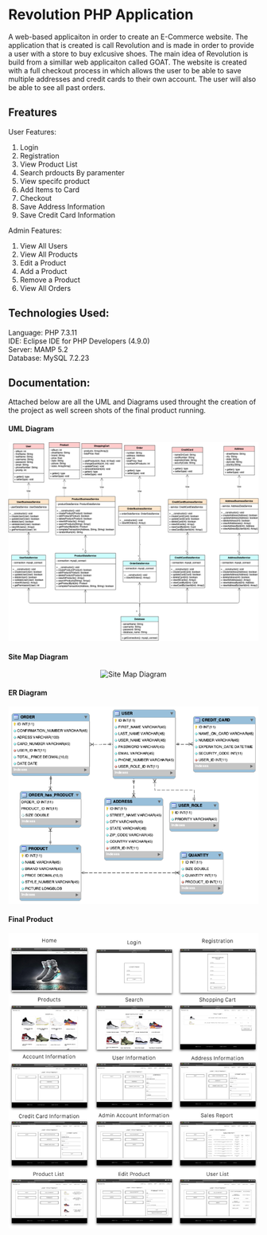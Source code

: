 # Revolution PHP Application

A web-based applicaiton in order to create an E-Commerce website. The application that is created is call Revolution and is made in order to provide a user with a store to buy exlcusive shoes. The main idea of Revolution is build from a simillar web applicaiton called GOAT. The website is created with a full checkout process in which allows the user to be able to save multiple addresses and credit cards to their own account. The user will also be able to see all past orders.

<h2>Freatures</h2>

User Features:<br>
    
1. Login
1. Registration
1. View Product List
1. Search prdoucts By paramenter
1. View specifc product
1. Add Items to Card
1. Checkout
1. Save Address Information
1. Save Credit Card Information<br>

Admin Features:<br>

1. View All Users
1. View All Products
1. Edit a Product
1. Add a Product
1. Remove a Product
1. View All Orders

<h2>Technologies Used:</h2>
Language: PHP 7.3.11<br>
IDE: Eclipse IDE for PHP Developers (4.9.0)<br>
Server: MAMP 5.2<br>
Database: MySQL 7.2.23<br>

<h2>Documentation:</h2>

Attached below are all the UML and Diagrams used throught the creation of the project as well screen shots of the final product running. 

<h4>UML Diagram</h4>

<p align="center">
	<img src="Revolution_Photos/UML_Class_Diagram.png" alt="UML Class Diagram"/>
</p>

<h4>Site Map Diagram</h4>

<p align="center">
	<img src="Revolution_Photos/Sitemap_Diagram.png" alt="Site Map Diagram"/>
</p>

<h4>ER Diagram</h4>

<p align="center">
	<img src="Revolution_Photos/ER_Diagram.png" alt="ER Diagram"/>
</p>

<h4>Final Product</h4>

<p align="center">
	<img src="Revolution_Photos/FinalProduct_Page1.jpg" alt="Final Product"/>
</p>
